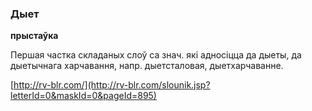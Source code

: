 ### Дыет
**прыстаўка**

Першая частка складаных слоў са знач. які адносіцца да дыеты, да дыетычнага харчавання, напр. дыетсталовая, дыетхарчаванне.

<a rel="author">[http://rv-blr.com/](http://rv-blr.com/slounik.jsp?letterId=0&maskId=0&pageId=895)</a>
